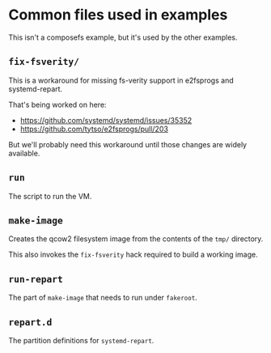 # Common files used in examples

This isn't a composefs example, but it's used by the other examples.

## `fix-fsverity/`

This is a workaround for missing fs-verity support in e2fsprogs and
systemd-repart.

That's being worked on here:
 - https://github.com/systemd/systemd/issues/35352
 - https://github.com/tytso/e2fsprogs/pull/203

But we'll probably need this workaround until those changes are widely
available.

## `run`

The script to run the VM.

## `make-image`

Creates the qcow2 filesystem image from the contents of the `tmp/` directory.

This also invokes the `fix-fsverity` hack required to build a working image.

## `run-repart`

The part of `make-image` that needs to run under `fakeroot`.

## `repart.d`

The partition definitions for `systemd-repart`.

